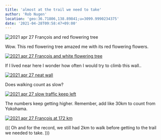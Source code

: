 ```yaml
---
title: 'almost at the trail we need to take'
author: 'Rob Nugen'
location: 'geo:36.71806,138.89841;u=3099.9990234375'
date: '2021-04-28T09:58:47+09:00'
---
```


<img
src="//b.robnugen.com/quests/walk-to-niigata/2021/en_route/day-13/2021_apr_27_francois_and_red_flowering_tree.jpeg"
alt="2021 apr 27 François and red flowering tree"
class="title" />

Wow.  This red flowering tree amazed me with its red flowering flowers.

[![2021 apr 27 François and white flowering tree](//b.robnugen.com/quests/walk-to-niigata/2021/en_route/day-13/thumbs/2021_apr_27_francois_and_white_flowering_tree.jpeg)](//b.robnugen.com/quests/walk-to-niigata/2021/en_route/day-13/2021_apr_27_francois_and_white_flowering_tree.jpeg)

If I lived near here I wonder how often I would try to climb this wall..

[![2021 apr 27 neat wall](//b.robnugen.com/quests/walk-to-niigata/2021/en_route/day-13/thumbs/2021_apr_27_neat_wall.jpeg)](//b.robnugen.com/quests/walk-to-niigata/2021/en_route/day-13/2021_apr_27_neat_wall.jpeg)

Does walking count as slow?

[![2021 apr 27 slow traffic keep left](//b.robnugen.com/quests/walk-to-niigata/2021/en_route/day-13/thumbs/2021_apr_27_slow_traffic_keep_left.jpeg)](//b.robnugen.com/quests/walk-to-niigata/2021/en_route/day-13/2021_apr_27_slow_traffic_keep_left.jpeg)

The numbers keep getting higher.   Remember, add like 30km to count from Yokohama.

[![2021 apr 27 François at 172 km](//b.robnugen.com/quests/walk-to-niigata/2021/en_route/day-13/thumbs/2021_apr_27_francois_at_172_km.jpeg)](//b.robnugen.com/quests/walk-to-niigata/2021/en_route/day-13/2021_apr_27_francois_at_172_km.jpeg)          

((( Oh and for the record, we still had 2km to walk before getting to the trail we needed to take. )))
